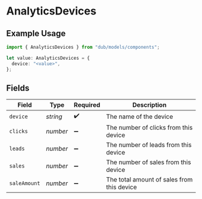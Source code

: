# AnalyticsDevices

## Example Usage

```typescript
import { AnalyticsDevices } from "dub/models/components";

let value: AnalyticsDevices = {
  device: "<value>",
};
```

## Fields

| Field                                      | Type                                       | Required                                   | Description                                |
| ------------------------------------------ | ------------------------------------------ | ------------------------------------------ | ------------------------------------------ |
| `device`                                   | *string*                                   | :heavy_check_mark:                         | The name of the device                     |
| `clicks`                                   | *number*                                   | :heavy_minus_sign:                         | The number of clicks from this device      |
| `leads`                                    | *number*                                   | :heavy_minus_sign:                         | The number of leads from this device       |
| `sales`                                    | *number*                                   | :heavy_minus_sign:                         | The number of sales from this device       |
| `saleAmount`                               | *number*                                   | :heavy_minus_sign:                         | The total amount of sales from this device |